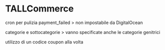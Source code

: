 # TALLCommerce
 
cron per pulizia payment_failed > non impostabile da DigitalOcean

categorie e sottocategorie > vanno specificate anche le categorie genitrici

utilizzo di un codice coupon alla volta